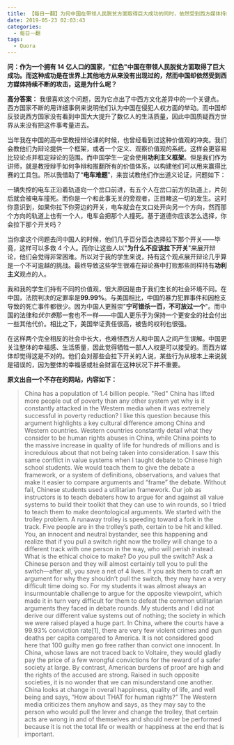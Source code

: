 ```yaml
---
title: 【每日一翻】为何中国在带领人民脱贫方面取得巨大成功的同时，依然受到西方媒体持续不断的攻击？
date: 2019-05-23 02:03:43
categories:
  - 每日一翻
tags:
  - Quora
---
```


**问：作为一个拥有 14 亿人口的国家，"红色"中国在带领人民脱贫方面取得了巨大成功。而这种成功是在世界上其他地方从来没有出现过的，然而中国却依然受到西方媒体持续不断的攻击，这是为什么呢？**

<!-- more -->

**高分答案：** 我很喜欢这个问题，因为它点出了中西方文化差异中的一个关键点。西方国家不断的用详细事例来说明他们认为中国在侵犯人权方面的举动。而中国却反驳说西方国家没有看到中国大大提升了数亿人的生活质量，因此中国质疑西方世界从来没有把这件事考量进去。

当年我在中国的高中里教授辩论课的时候，也曾经看到过这种价值观的冲突。我们会教他们为辩论提供一个框架，或者一个定义、观察价值观的系统。这样会更容易比较论点并框定辩论的范围。而中国学生一定会使用**功利主义框架**。但是我们作为讲师，就是教授辩手如何争辩和推翻所有的价值体系，以构建他们可以用来赢得比赛的工具包。所以我借助了“**电车难题**”，来尝试教他们作出道义论证，问题如下：

一辆失控的电车正沿着轨道向一个岔口前进，有五个人在岔口前方的轨道上，片刻后就会被电车撞死。而你是一个和此事无关的旁观者，正目睹这一切的发生。这时你意识到，如果你拉下你旁边的开关，电车就会在叉口处开向另一个方向，然而那个方向的轨道上也有一个人，电车会把那个人撞死。基于道德你应该怎么选择，你会拉下那个开关吗？

当你拿这个问题去问中国人的时候，他们几乎百分百会选择拉下那个开关——毕竟，这样可以多救 4 个人。而你让这些人以"**为什么不应该拉下开关**"来展开辩论，他们会觉得非常困难。所以对于我的学生来说，持有这个观点展开辩论几乎算是一个不可逾越的挑战。最终导致这些学生很难在辩论赛中打败那些同样持有**功利主义**观点的人。

我和我的学生们持有不同的价值观，很大原因是由于我们生长的社会环境不同。在中国，法院判决的定罪率是**99.99%**。与美国相比，中国的暴力犯罪事件和因枪支导致的死亡事件都很少。因为中国人更推崇"**宁可错杀一百，不可放过一个**"。而中国的法律和*伏尔泰*那一套也不一样——中国人更乐于为保持一个更安全的社会付出一些其他代价。相比之下，美国举证责任很高，被告的权利也很强。

在这样两个完全相反的社会中长大，也难怪西方人和中国人之间产生误解。中国更关注整体的幸福感、生活质量，因此觉得牺牲一部人人权是可以接受的。而西方媒体却觉得这是不对的。他们会对那些会拉下开关的人说，某些行为从根本上来说就是错误的，因为整体的幸福感或社会财富在这种状况下并不重要。

**原文出自一个不存在的网站，内容如下：**

> China has a population of 1.4 billion people. "Red" China has lifted more people out of poverty than any other system yet why is it constantly attacked in the Western media when it was extremely successful in poverty reduction?
> I like this question because this argument highlights a key cultural difference among China and Western countries. Western countries constantly detail what they consider to be human rights abuses in China, while China points to the massive increase in quality of life for hundreds of millions and is incredulous about that not being taken into consideration.
> I saw this same conflict in value systems when I taught debate to Chinese high school students. We would teach them to give the debate a framework, or a system of definitions, observations, and values that make it easier to compare arguments and “frame” the debate. Without fail, Chinese students used a utilitarian framework. Our job as instructors is to teach debaters how to argue for and against all value systems to build their toolkit that they can use to win rounds, so I tried to teach them to make deontological arguments. We started with the trolley problem.
> A runaway trolley is speeding toward a fork in the track. Five people are in the trolley’s path, certain to be hit and killed. You, an innocent and neutral bystander, see this happening and realize that if you pull a switch right now the trolley will change to a different track with one person in the way, who will perish instead. What is the ethical choice to make? Do you pull the switch?
> Ask a Chinese person and they will almost certainly tell you to pull the switch—after all, you save a net of 4 lives. If you ask them to craft an argument for why they shouldn’t pull the switch, they may have a very difficult time doing so. For my students it was almost always an insurmountable challenge to argue for the opposite viewpoint, which made it in turn very difficult for them to defeat the common utilitarian arguments they faced in debate rounds.
> My students and I did not derive our different value systems out of nothing; the society in which we were raised played a huge part. In China, where the courts have a 99.93% conviction rate[1], there are very few violent crimes and gun deaths per capita compared to America. It is not considered good here that 100 guilty men go free rather than convict one innocent. In China, whose laws are not traced back to Voltaire, they would gladly pay the price of a few wrongful convictions for the reward of a safer society at large. By contrast, American burdens of proof are high and the rights of the accused are strong.
> Raised in such opposite societies, it is no wonder that we can misunderstand one another. China looks at change in overall happiness, quality of life, and well being and says, “How about THAT for human rights?” The Western media criticizes them anyhow and says, as they may say to the person who would pull the lever and change the trolley, that certain acts are wrong in and of themselves and should never be performed because it is not the total life or wealth or happiness at the end that is important.
